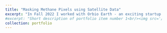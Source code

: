 ```yaml
---
title: "Masking Methane Pixels using Satellite Data"
excerpt: "In Fall 2022 I worked with Orbio Earth - an exciting startup that's building methane emissions insights for energy assets across the Earth. For my capstone project, I built computer vision and statistical models that determined which pixels in an image contained methane. Ultimately, the output of these models were binary masks, which you can see in the below image."
#excerpt: "Short description of portfolio item number 1<br/><img src='/images/500x300.png'>"
collection: portfolio
---
```


